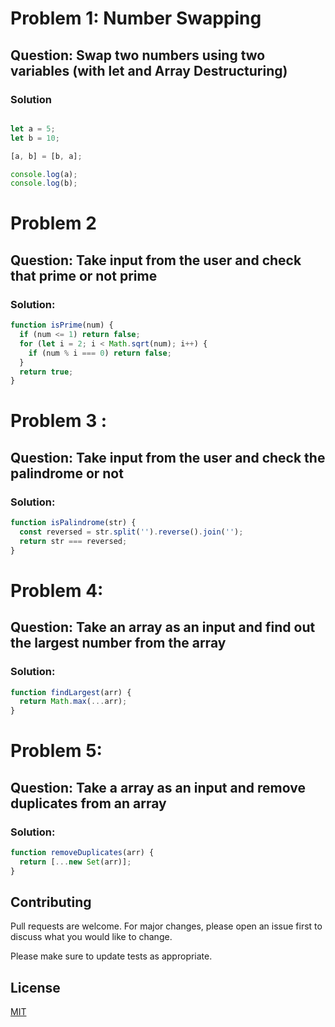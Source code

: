 # Problem 1: Number Swapping

## Question: Swap two numbers using two variables (with let and Array Destructuring) 
###  Solution
```javascript

let a = 5;
let b = 10;

[a, b] = [b, a];

console.log(a);
console.log(b);

```


# Problem 2 
## Question: Take input from the user and check that prime or not prime



### Solution:

```javascript
function isPrime(num) {
  if (num <= 1) return false;
  for (let i = 2; i < Math.sqrt(num); i++) {
    if (num % i === 0) return false;
  }
  return true;
}
```

# Problem 3 :
## Question: Take input from the user and check the palindrome or not

### Solution:

```javascript
function isPalindrome(str) {
  const reversed = str.split('').reverse().join('');
  return str === reversed;
}
```

# Problem 4:
## Question: Take an array as an input and find out the largest number from the array 

### Solution:

```javascript
function findLargest(arr) {
  return Math.max(...arr);
}

```


# Problem 5:
## Question: Take a array as an input and remove duplicates from an array

### Solution: 

```javascript
function removeDuplicates(arr) {
  return [...new Set(arr)];
}

```


## Contributing

Pull requests are welcome. For major changes, please open an issue first
to discuss what you would like to change.

Please make sure to update tests as appropriate.

## License

[MIT](https://choosealicense.com/licenses/mit/)
